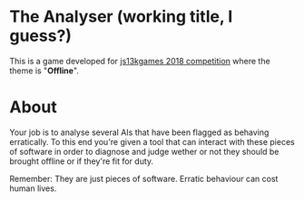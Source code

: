 # The Analyser (working title, I guess?)
This is a game developed for [js13kgames 2018 competition](https://2018.js13kgames.com/) where the theme is "**Offline**".

# About
Your job is to analyse several AIs that have been flagged as behaving erratically.
To this end you're given a tool that can interact with these pieces of software in order to diagnose and judge wether or not they should be brought offline or if they're fit for duty.

Remember: They are just pieces of software. Erratic behaviour can cost human lives.
